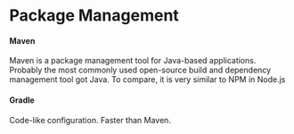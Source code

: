 # Package Management

#### Maven

Maven is a package management tool for Java-based applications. Probably the most commonly used open-source build and dependency management tool got Java. To compare, it is very similar to NPM in Node.js

#### Gradle

Code-like configuration. Faster than Maven.



